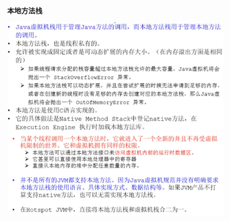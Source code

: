 ### 本地方法栈

![img.png](../../../../../resources/本地方法栈.png)
![img.png](../../../../../resources/本地方法栈2.png)